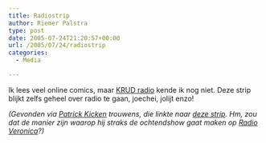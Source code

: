 ```yaml
---
title: Radiostrip
author: Riemer Palstra
type: post
date: 2005-07-24T21:20:57+00:00
url: /2005/07/24/radiostrip
categories:
  - Media

---
```

Ik lees veel online comics, maar [KRUD radio][1] kende ik nog niet. Deze strip blijkt zelfs geheel over radio te gaan, joechei, jolijt enzo!

_(Gevonden via [Patrick Kicken][2] trouwens, die linkte naar [deze strip][3]. Hm, zou dat de manier zijn waarop hij straks de ochtendshow gaat maken op [Radio Veronica][4]?)_

 [1]: http://www.krud.com/
 [2]: http://www.patrick.fm/
 [3]: http://www.krud.com/image/toon146.jpg
 [4]: http://www.radioveronica.nl/